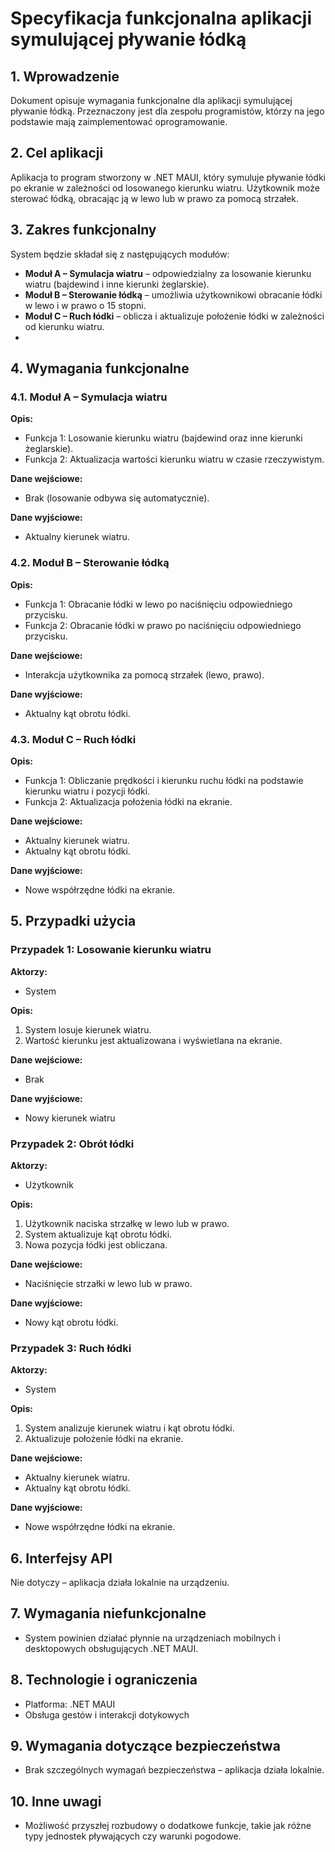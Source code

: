 # Specyfikacja funkcjonalna aplikacji symulującej pływanie łódką

## 1. Wprowadzenie
Dokument opisuje wymagania funkcjonalne dla aplikacji symulującej pływanie łódką. Przeznaczony jest dla zespołu programistów, którzy na jego podstawie mają zaimplementować oprogramowanie.

## 2. Cel aplikacji
Aplikacja to program stworzony w .NET MAUI, który symuluje pływanie łódki po ekranie w zależności od losowanego kierunku wiatru. Użytkownik może sterować łódką, obracając ją w lewo lub w prawo za pomocą strzałek.

## 3. Zakres funkcjonalny
System będzie składał się z następujących modułów:
- **Moduł A – Symulacja wiatru** – odpowiedzialny za losowanie kierunku wiatru (bajdewind i inne kierunki żeglarskie).
- **Moduł B – Sterowanie łódką** – umożliwia użytkownikowi obracanie łódki w lewo i w prawo o 15 stopni.
- **Moduł C – Ruch łódki** – oblicza i aktualizuje położenie łódki w zależności od kierunku wiatru.
- 
## 4. Wymagania funkcjonalne
### 4.1. Moduł A – Symulacja wiatru
**Opis:**
- Funkcja 1: Losowanie kierunku wiatru (bajdewind oraz inne kierunki żeglarskie).
- Funkcja 2: Aktualizacja wartości kierunku wiatru w czasie rzeczywistym.

**Dane wejściowe:**
- Brak (losowanie odbywa się automatycznie).

**Dane wyjściowe:**
- Aktualny kierunek wiatru.

### 4.2. Moduł B – Sterowanie łódką
**Opis:**
- Funkcja 1: Obracanie łódki w lewo po naciśnięciu odpowiedniego przycisku.
- Funkcja 2: Obracanie łódki w prawo po naciśnięciu odpowiedniego przycisku.

**Dane wejściowe:**
- Interakcja użytkownika za pomocą strzałek (lewo, prawo).

**Dane wyjściowe:**
- Aktualny kąt obrotu łódki.

### 4.3. Moduł C – Ruch łódki
**Opis:**
- Funkcja 1: Obliczanie prędkości i kierunku ruchu łódki na podstawie kierunku wiatru i pozycji łódki.
- Funkcja 2: Aktualizacja położenia łódki na ekranie.

**Dane wejściowe:**
- Aktualny kierunek wiatru.
- Aktualny kąt obrotu łódki.

**Dane wyjściowe:**
- Nowe współrzędne łódki na ekranie.

## 5. Przypadki użycia
### Przypadek 1: Losowanie kierunku wiatru
**Aktorzy:**
- System

**Opis:**
1. System losuje kierunek wiatru.
2. Wartość kierunku jest aktualizowana i wyświetlana na ekranie.

**Dane wejściowe:**
- Brak

**Dane wyjściowe:**
- Nowy kierunek wiatru

### Przypadek 2: Obrót łódki
**Aktorzy:**
- Użytkownik

**Opis:**
1. Użytkownik naciska strzałkę w lewo lub w prawo.
2. System aktualizuje kąt obrotu łódki.
3. Nowa pozycja łódki jest obliczana.

**Dane wejściowe:**
- Naciśnięcie strzałki w lewo lub w prawo.

**Dane wyjściowe:**
- Nowy kąt obrotu łódki.

### Przypadek 3: Ruch łódki
**Aktorzy:**
- System

**Opis:**
1. System analizuje kierunek wiatru i kąt obrotu łódki.
2. Aktualizuje położenie łódki na ekranie.

**Dane wejściowe:**
- Aktualny kierunek wiatru.
- Aktualny kąt obrotu łódki.

**Dane wyjściowe:**
- Nowe współrzędne łódki na ekranie.

## 6. Interfejsy API
Nie dotyczy – aplikacja działa lokalnie na urządzeniu.

## 7. Wymagania niefunkcjonalne
- System powinien działać płynnie na urządzeniach mobilnych i desktopowych obsługujących .NET MAUI.

## 8. Technologie i ograniczenia
- Platforma: .NET MAUI
- Obsługa gestów i interakcji dotykowych

## 9. Wymagania dotyczące bezpieczeństwa
- Brak szczególnych wymagań bezpieczeństwa – aplikacja działa lokalnie.

## 10. Inne uwagi
- Możliwość przyszłej rozbudowy o dodatkowe funkcje, takie jak różne typy jednostek pływających czy warunki pogodowe.
